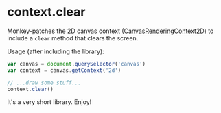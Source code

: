 context.clear
=============

Monkey-patches the 2D canvas context ([CanvasRenderingContext2D](https://developer.mozilla.org/en-US/docs/Web/API/CanvasRenderingContext2D)) to include a `clear` method that clears the screen.

Usage (after including the library):

```javascript
var canvas = document.querySelector('canvas')
var context = canvas.getContext('2d')

// ...draw some stuff...
context.clear()
```

It's a very short library. Enjoy!
